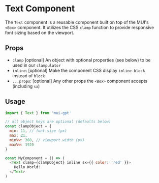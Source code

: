 # Text Component

The `Text` component is a reusable component built on top of the MUI's `<Box>` component. It utilizes the CSS `clamp` function to provide responsive font sizing based on the viewport.

## Props

- `clamp` [optional] An object with optional properties (see below) to be used in our `clampulator`
- `inline`: [optional] Make the component CSS display `inline-block` instead of `block`
- `...props`: [optional] Any other props the `<Box>` component accepts (including `sx`)

## Usage

```javascript
import { Text } from 'mui-gpt'

// all object keys are optional (defaults below)
const clampObject = {
  min: 11, // font-size (px)
  max: 21,
  minVw: 360, // viewport width (px)
  maxVw: 1920
}

const MyComponent = () => (
  <Text clamp={clampObject} inline sx={{ color: 'red' }}>
    Hello World!
  </Text>
)
```
